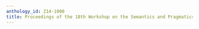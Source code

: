 ```yaml
---
anthology_id: Z14-1000
title: Proceedings of the 18th Workshop on the Semantics and Pragmatics of Dialogue
---
```

